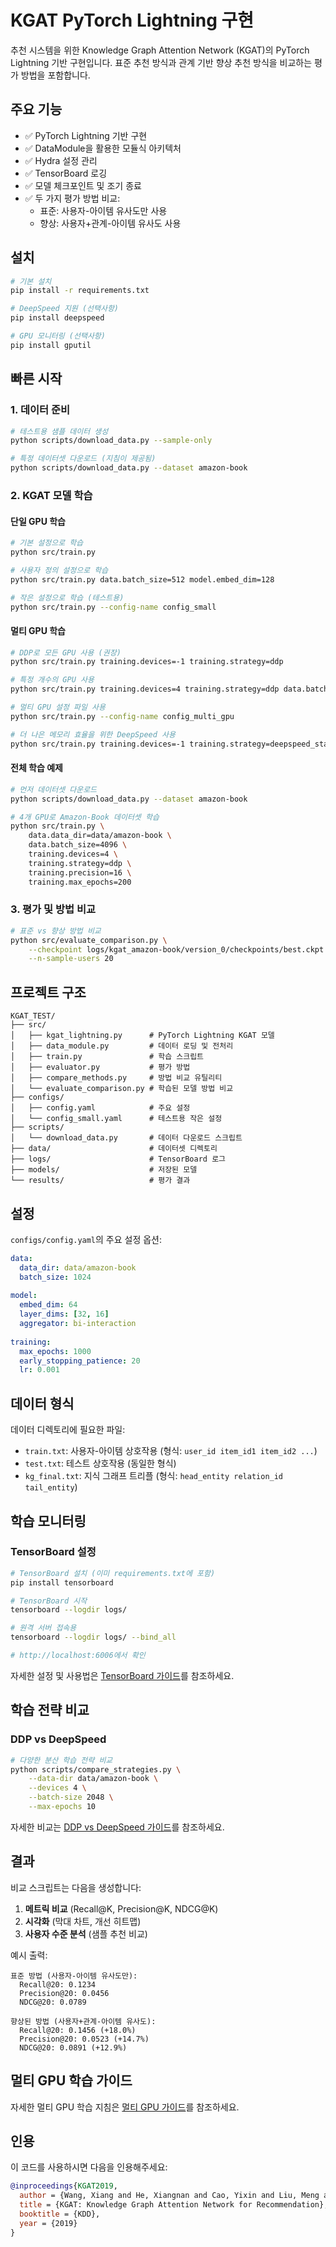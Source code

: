 # KGAT PyTorch Lightning 구현

추천 시스템을 위한 Knowledge Graph Attention Network (KGAT)의 PyTorch Lightning 기반 구현입니다. 표준 추천 방식과 관계 기반 향상 추천 방식을 비교하는 평가 방법을 포함합니다.

## 주요 기능

- ✅ PyTorch Lightning 기반 구현
- ✅ DataModule을 활용한 모듈식 아키텍처
- ✅ Hydra 설정 관리
- ✅ TensorBoard 로깅
- ✅ 모델 체크포인트 및 조기 종료
- ✅ 두 가지 평가 방법 비교:
  - 표준: 사용자-아이템 유사도만 사용
  - 향상: 사용자+관계-아이템 유사도 사용

## 설치

```bash
# 기본 설치
pip install -r requirements.txt

# DeepSpeed 지원 (선택사항)
pip install deepspeed

# GPU 모니터링 (선택사항)
pip install gputil
```

## 빠른 시작

### 1. 데이터 준비

```bash
# 테스트용 샘플 데이터 생성
python scripts/download_data.py --sample-only

# 특정 데이터셋 다운로드 (지침이 제공됨)
python scripts/download_data.py --dataset amazon-book
```

### 2. KGAT 모델 학습

#### 단일 GPU 학습
```bash
# 기본 설정으로 학습
python src/train.py

# 사용자 정의 설정으로 학습
python src/train.py data.batch_size=512 model.embed_dim=128

# 작은 설정으로 학습 (테스트용)
python src/train.py --config-name config_small
```

#### 멀티 GPU 학습
```bash
# DDP로 모든 GPU 사용 (권장)
python src/train.py training.devices=-1 training.strategy=ddp

# 특정 개수의 GPU 사용
python src/train.py training.devices=4 training.strategy=ddp data.batch_size=4096

# 멀티 GPU 설정 파일 사용
python src/train.py --config-name config_multi_gpu

# 더 나은 메모리 효율을 위한 DeepSpeed 사용
python src/train.py training.devices=-1 training.strategy=deepspeed_stage_2 training.precision=16
```

#### 전체 학습 예제
```bash
# 먼저 데이터셋 다운로드
python scripts/download_data.py --dataset amazon-book

# 4개 GPU로 Amazon-Book 데이터셋 학습
python src/train.py \
    data.data_dir=data/amazon-book \
    data.batch_size=4096 \
    training.devices=4 \
    training.strategy=ddp \
    training.precision=16 \
    training.max_epochs=200
```

### 3. 평가 및 방법 비교

```bash
# 표준 vs 향상 방법 비교
python src/evaluate_comparison.py \
    --checkpoint logs/kgat_amazon-book/version_0/checkpoints/best.ckpt \
    --n-sample-users 20
```

## 프로젝트 구조

```
KGAT_TEST/
├── src/
│   ├── kgat_lightning.py      # PyTorch Lightning KGAT 모델
│   ├── data_module.py         # 데이터 로딩 및 전처리
│   ├── train.py               # 학습 스크립트
│   ├── evaluator.py           # 평가 방법
│   ├── compare_methods.py     # 방법 비교 유틸리티
│   └── evaluate_comparison.py # 학습된 모델 방법 비교
├── configs/
│   ├── config.yaml            # 주요 설정
│   └── config_small.yaml      # 테스트용 작은 설정
├── scripts/
│   └── download_data.py       # 데이터 다운로드 스크립트
├── data/                      # 데이터셋 디렉토리
├── logs/                      # TensorBoard 로그
├── models/                    # 저장된 모델
└── results/                   # 평가 결과
```

## 설정

`configs/config.yaml`의 주요 설정 옵션:

```yaml
data:
  data_dir: data/amazon-book
  batch_size: 1024
  
model:
  embed_dim: 64
  layer_dims: [32, 16]
  aggregator: bi-interaction
  
training:
  max_epochs: 1000
  early_stopping_patience: 20
  lr: 0.001
```

## 데이터 형식

데이터 디렉토리에 필요한 파일:
- `train.txt`: 사용자-아이템 상호작용 (형식: `user_id item_id1 item_id2 ...`)
- `test.txt`: 테스트 상호작용 (동일한 형식)
- `kg_final.txt`: 지식 그래프 트리플 (형식: `head_entity relation_id tail_entity`)

## 학습 모니터링

### TensorBoard 설정
```bash
# TensorBoard 설치 (이미 requirements.txt에 포함)
pip install tensorboard

# TensorBoard 시작
tensorboard --logdir logs/

# 원격 서버 접속용
tensorboard --logdir logs/ --bind_all

# http://localhost:6006에서 확인
```

자세한 설정 및 사용법은 [TensorBoard 가이드](docs/TensorBoard_Guide.md)를 참조하세요.

## 학습 전략 비교

### DDP vs DeepSpeed
```bash
# 다양한 분산 학습 전략 비교
python scripts/compare_strategies.py \
    --data-dir data/amazon-book \
    --devices 4 \
    --batch-size 2048 \
    --max-epochs 10
```

자세한 비교는 [DDP vs DeepSpeed 가이드](docs/DDP_vs_DeepSpeed.md)를 참조하세요.

## 결과

비교 스크립트는 다음을 생성합니다:
1. **메트릭 비교** (Recall@K, Precision@K, NDCG@K)
2. **시각화** (막대 차트, 개선 히트맵)
3. **사용자 수준 분석** (샘플 추천 비교)

예시 출력:
```
표준 방법 (사용자-아이템 유사도만):
  Recall@20: 0.1234
  Precision@20: 0.0456
  NDCG@20: 0.0789

향상된 방법 (사용자+관계-아이템 유사도):
  Recall@20: 0.1456 (+18.0%)
  Precision@20: 0.0523 (+14.7%)
  NDCG@20: 0.0891 (+12.9%)
```

## 멀티 GPU 학습 가이드

자세한 멀티 GPU 학습 지침은 [멀티 GPU 가이드](README_MULTI_GPU.md)를 참조하세요.

## 인용

이 코드를 사용하시면 다음을 인용해주세요:
```bibtex
@inproceedings{KGAT2019,
  author = {Wang, Xiang and He, Xiangnan and Cao, Yixin and Liu, Meng and Chua, Tat-Seng},
  title = {KGAT: Knowledge Graph Attention Network for Recommendation},
  booktitle = {KDD},
  year = {2019}
}
```